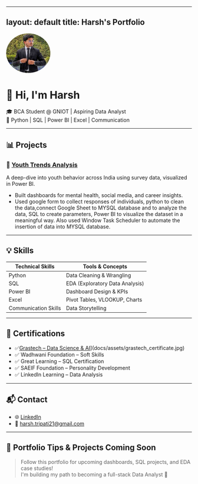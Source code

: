 ------
layout: default
title: Harsh's Portfolio
---

<img src="https://raw.githubusercontent.com/harsh-bca/portfolio-assets/main/github_profile_pic.jpg" alt="Harsh Profile Pic" style="width: 120px; border-radius: 50%;" />


# 👋 Hi, I'm Harsh  
🎓 BCA Student @ GNIOT | Aspiring Data Analyst  
💼 Python | SQL | Power BI | Excel | Communication

---

## 📊 Projects

### 🔹 [Youth Trends Analysis](https://github.com/harsh-bca/Youth-Trends-Analysis)
A deep-dive into youth behavior across India using survey data, visualized in Power BI.  
- Built dashboards for mental health, social media, and career insights.
- Used google form to collect responses of individuals, python to clean the data,connect Google Sheet to MYSQL database and to analyze the data,
  SQL to create parameters, Power BI to visualize the dataset in a meaningful way. Also used Window Task Scheduler to automate the insertion of 
  data into MYSQL database.
---

## 💡 Skills

| Technical Skills     | Tools & Concepts                   |
|----------------------|------------------------------------|
| Python               | Data Cleaning & Wrangling          |
| SQL                  | EDA (Exploratory Data Analysis)    |
| Power BI             | Dashboard Design & KPIs            |
| Excel                | Pivot Tables, VLOOKUP, Charts      |
| Communication Skills | Data Storytelling                  |

---

## 📜 Certifications

- ✅[Grastech – Data Science & AI](docs/assets/grastech_certificate.jpg)](docs/assets/grastech_certificate.jpg)
- ✅ Wadhwani Foundation – Soft Skills
- ✅ Great Learning – SQL Certification
- ✅ SAEIF Foundation – Personality Development
- ✅ LinkedIn Learning – Data Analysis

---

## 📬 Contact

- 🌐 [LinkedIn](https://www.linkedin.com/in/harsh-tripathi-64376333a)
- 📧 harsh.tripati21@gmail.com

---

## 📸 Portfolio Tips & Projects Coming Soon
> Follow this portfolio for upcoming dashboards, SQL projects, and EDA case studies!  
> I'm building my path to becoming a full-stack Data Analyst 🚀

